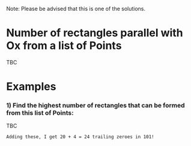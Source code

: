 Note: Please be advised that this is one of the solutions.

# Number of rectangles parallel with Ox from a list of Points

TBC


# Examples

### 1) Find the highest number of rectangles that can be formed from this list of Points:

TBC

    Adding these, I get 20 + 4 = 24 trailing zeroes in 101!
